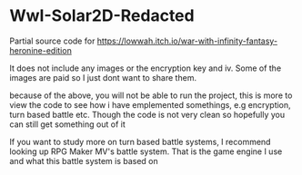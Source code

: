 # WwI-Solar2D-Redacted

Partial source code for https://lowwah.itch.io/war-with-infinity-fantasy-heronine-edition

It does not include any images or the encryption key and iv. 
Some of the images are paid so I just dont want to share them.

because of the above, you will not be able to run the project, this is more to view the code to see how i have emplemented somethings, e.g encryption, turn based battle etc. Though the code is not very clean so hopefully you can still get something out of it

If you want to study more on turn based battle systems, I recommend looking up RPG Maker MV's battle system. That is the game engine I use and what this battle system is based on
